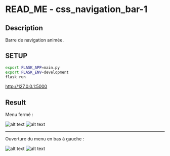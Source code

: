# READ_ME - css_navigation_bar-1
## Description
Barre de navigation animée.

## SETUP 
```bash
export FLASK_APP=main.py
export FLASK_ENV=development
flask run
```
http://127.0.0.1:5000

## Result 

Menu fermé :

![alt text](https://zupimages.net/up/22/24/kmmd.png) ![alt text](https://zupimages.net/up/22/24/bflf.png)


---

Ouverture du menu en bas à gauche :

![alt text](https://zupimages.net/up/22/24/vrnb.png) ![alt text](https://zupimages.net/up/22/24/4azo.png)
